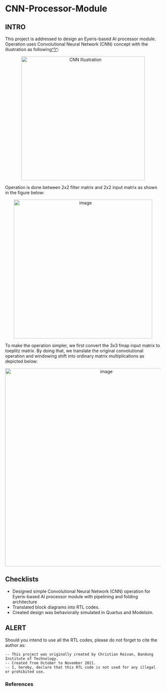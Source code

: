 # CNN-Processor-Module

## INTRO
This project is addressed to design an Eyeris-based AI processor module. Operation uses Convolutional Neural Network (CNN) concept with the illustration as following[^1^][1]:

<p align="center"><img width="400px" height="auto" alt="CNN Illustration" src="https://user-images.githubusercontent.com/53311342/148110221-086c58b1-9de2-43b4-a96f-3122fe8cc157.png"></p>

Operation is done between 2x2 filter matrix and 2x2 input matrix as shown in the figure below:

<p align="center">
    <img width="448" alt="image" src="https://user-images.githubusercontent.com/53311342/148112930-ad12d052-b45e-4a1f-bf3e-8b9c98e12a9d.png">
</p>

To make the operation simpler, we first convert the 3x3 fmap input matrix to toeplitz matrix. By doing that, we translate the original convolutional operation and windowing shift into ordinary matrix multiplications as depicted below:

<p align="center">
    <img width="639" alt="image" src="https://user-images.githubusercontent.com/53311342/148114273-54c1bb24-8bd9-421d-9d69-a690cf097c58.png">
</p>


## Checklists

- Designed simple Convolutional Neural Network (CNN) operation for Eyeris-based AI processor module with pipelining and folding architecture
- Translated block diagrams into RTL codes.
- Created design was behaviorally simulated in Quartus and Modelsim.

## ALERT
Should you intend to use all the RTL codes, please do not forget to cite the author as:

    -- This project was originally created by Christian Reivan, Bandung Institute of Technology.   
    -- Created from October to November 2021.
    -- I, hereby, declare that this RTL code is not used for any illegal or prohibited use.   
    
### References
[1]: http://eyeriss.mit.edu/tutorial.html


